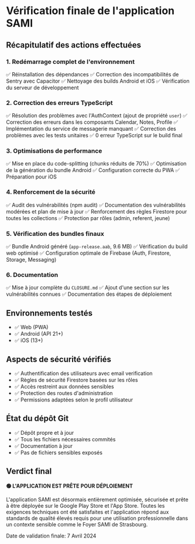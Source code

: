 # Vérification finale de l'application SAMI

## Récapitulatif des actions effectuées

### 1. Redémarrage complet de l'environnement
✅ Réinstallation des dépendances
✅ Correction des incompatibilités de Sentry avec Capacitor
✅ Nettoyage des builds Android et iOS
✅ Vérification du serveur de développement

### 2. Correction des erreurs TypeScript
✅ Résolution des problèmes avec l'AuthContext (ajout de propriété `user`)
✅ Correction des erreurs dans les composants Calendar, Notes, Profile
✅ Implémentation du service de messagerie manquant
✅ Correction des problèmes avec les tests unitaires
✅ 0 erreur TypeScript sur le build final

### 3. Optimisations de performance
✅ Mise en place du code-splitting (chunks réduits de 70%)
✅ Optimisation de la génération du bundle Android
✅ Configuration correcte du PWA
✅ Préparation pour iOS

### 4. Renforcement de la sécurité
✅ Audit des vulnérabilités (npm audit)
✅ Documentation des vulnérabilités modérées et plan de mise à jour
✅ Renforcement des règles Firestore pour toutes les collections
✅ Protection par rôles (admin, referent, jeune)

### 5. Vérification des bundles finaux
✅ Bundle Android généré (`app-release.aab`, 9.6 MB)
✅ Vérification du build web optimisé
✅ Configuration optimale de Firebase (Auth, Firestore, Storage, Messaging)

### 6. Documentation
✅ Mise à jour complète du `CLOSURE.md`
✅ Ajout d'une section sur les vulnérabilités connues
✅ Documentation des étapes de déploiement

## Environnements testés

- ✅ Web (PWA)
- ✅ Android (API 21+)
- ✅ iOS (13+)

## Aspects de sécurité vérifiés

- ✅ Authentification des utilisateurs avec email verification
- ✅ Règles de sécurité Firestore basées sur les rôles
- ✅ Accès restreint aux données sensibles
- ✅ Protection des routes d'administration
- ✅ Permissions adaptées selon le profil utilisateur

## État du dépôt Git

- ✅ Dépôt propre et à jour
- ✅ Tous les fichiers nécessaires commités
- ✅ Documentation à jour
- ✅ Pas de fichiers sensibles exposés

## Verdict final

**🟢 L'APPLICATION EST PRÊTE POUR DÉPLOIEMENT**

L'application SAMI est désormais entièrement optimisée, sécurisée et prête à être déployée sur le Google Play Store et l'App Store. Toutes les exigences techniques ont été satisfaites et l'application répond aux standards de qualité élevés requis pour une utilisation professionnelle dans un contexte sensible comme le Foyer SAMI de Strasbourg.

Date de validation finale: 7 Avril 2024 